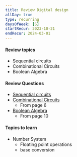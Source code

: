 ```yaml
---
title: Review Digital design
allDay: true
type: recurring
daysOfWeek: [S]
startRecur: 2023-10-21
endRecur: 2024-03-01
---
```

#### Review topics
- Sequential circuits
- Combinational Circuits
- Boolean Algebra

#### Review Questions
- [Sequential circuits](https://practicepaper.in/gate-cse/sequential-circuit)
- [Combinational Circuits](https://practicepaper.in/gate-cse/combinational-circuit)
	- From page 6
- [Boolean Algebra](https://practicepaper.in/gate-cse/boolean-algebra)
	- From page 10

#### Topics to learn
- Number System
	- Floating point operations
	- base conversion